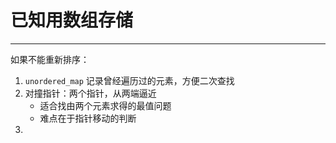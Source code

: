 # 已知用数组存储
---

如果不能重新排序：
1. `unordered_map` 记录曾经遍历过的元素，方便二次查找
2. 对撞指针：两个指针，从两端逼近
	- 适合找由两个元素求得的最值问题
	- 难点在于指针移动的判断
3. 